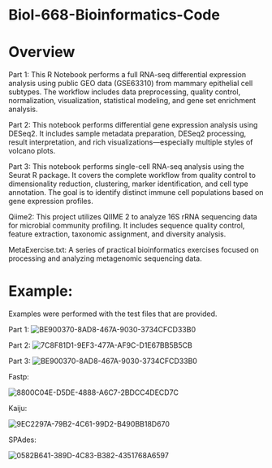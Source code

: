 # Biol-668-Bioinformatics-Code

# Overview
Part 1: This R Notebook performs a full RNA-seq differential expression analysis using public GEO data (GSE63310) from mammary epithelial cell subtypes. The workflow includes data preprocessing, quality control, normalization, visualization, statistical modeling, and gene set enrichment analysis.

Part 2: This notebook performs differential gene expression analysis using DESeq2. It includes sample metadata preparation, DESeq2 processing, result interpretation, and rich visualizations—especially multiple styles of volcano plots.

Part 3: This notebook performs single-cell RNA-seq analysis using the Seurat R package. It covers the complete workflow from quality control to dimensionality reduction, clustering, marker identification, and cell type annotation. The goal is to identify distinct immune cell populations based on gene expression profiles.

Qiime2: This project utilizes QIIME 2 to analyze 16S rRNA sequencing data for microbial community profiling. It includes sequence quality control, feature extraction, taxonomic assignment, and diversity analysis.

MetaExercise.txt: A series of practical bioinformatics exercises focused on processing and analyzing metagenomic sequencing data.
# Example: 

Examples were performed with the test files that are provided.


Part 1:
![BE900370-8AD8-467A-9030-3734CFCD33B0](https://github.com/user-attachments/assets/d22e41e9-ff95-4ceb-9ef4-a57662363f50)

Part 2:
![7C8F81D1-9EF3-477A-AF9C-D1E67BB5B5CB](https://github.com/user-attachments/assets/7e4569f2-9256-44c3-874b-3b1c533d0183)

Part 3: 
![BE900370-8AD8-467A-9030-3734CFCD33B0](https://github.com/user-attachments/assets/1f6b56d2-829c-4cff-b597-ab74a5af26e1)

Fastp: 

![8800C04E-D5DE-4888-A6C7-2BDCC4DECD7C](https://github.com/user-attachments/assets/4530b522-f685-4147-a1c1-071f8538323d)

Kaiju:

![9EC2297A-79B2-4C61-99D2-B490BB18D670](https://github.com/user-attachments/assets/72b4ccea-f595-4358-86f8-f9cdaf669296)

SPAdes:

![0582B641-389D-4C83-B382-4351768A6597](https://github.com/user-attachments/assets/ac427c87-8b0a-4993-adad-7aeab197d8a9)


